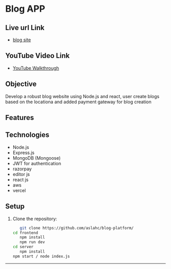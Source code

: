 # Blog  APP
## Live url Link
- [blog site](https://blogg-app-xi.vercel.app/)

## YouTube Video Link
- [YouTube Walkthrough]([https://youtu.be/JVRwSUECjbg](https://youtu.be/918Tctvg_rA))

## Objective

Develop a robust blog website using Node.js and react, user create  blogs based on the locationa and added payment gateway for blog creation
## Features



## Technologies

- Node.js
- Express.js
- MongoDB (Mongoose)
- JWT for authentication
- razorpay
- editor js
- react js
- aws
- vercel
  

## Setup

1. Clone the repository:
   ```bash
      git clone https://github.com/aslahc/blog-platform/
   cd frontend
      npm install
      npm run dev
   cd server
      npm install
   npm start / node index.js
****

  #
